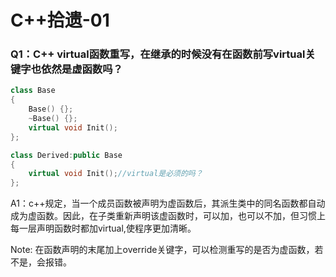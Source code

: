 # C++拾遗-01

### Q1：C++ virtual函数重写，在继承的时候没有在函数前写virtual关键字也依然是虚函数吗？

```C++
class Base
{
    Base() {};
    ~Base() {};
    virtual void Init();
};

class Derived:public Base
{
    virtual void Init();//virtual是必须的吗？
};
```

A1：c++规定，当一个成员函数被声明为虚函数后，其派生类中的同名函数都自动成为虚函数。因此，在子类重新声明该虚函数时，可以加，也可以不加，但习惯上每一层声明函数时都加virtual,使程序更加清晰。

Note: 在函数声明的末尾加上override关键字，可以检测重写的是否为虚函数，若不是，会报错。